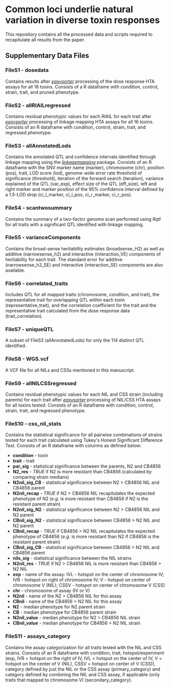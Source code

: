 # Common loci underlie natural variation in diverse toxin responses

This repository contains all the processed data and scripts required to recapitulate all results from the paper.

## Supplementary Data Files

### FileS1 - dosedata
Contains results after [*easysorter*](http://github.com/andersenlab/easysorter) processing of the dose response HTA assays for all 16 toxins. Consists of a R dataframe with condition, control, strain, trait, and pruned phenotype.

### FileS2 - allRIAILregressed
Contains residual phenotypic values for each RIAIL for each trait after [*easysorter*](http://github.com/andersenlab/easysorter) processing of linkage mapping HTA assays for all 16 toxins. Consists of an R dataframe with condition, control, strain, trait, and regressed phenotype.

### FileS3 - allAnnotatedLods
Contains the annotated QTL and confidence intervals identified through linkage mapping using the [*linkagemapping*](http://github.com/andersenlab/linkagemapping) package. Consists of an R dataframe with the SNV marker name (marker), chromosome (chr), position (pos), trait, LOD score (lod), genome-wide error rate threshold of significance (threshold), iteration of the forward search (iteration), variance explained of the QTL (var_exp), effect size of the QTL (eff_size), left and right marker and marker position of the 95% confidence interval defined by a 1.5-LOD drop (ci_l_marker, ci_l_pos, ci_r_marker, ci_r_pos).

### FileS4 - scantwosummary
Contains the summary of a two-factor genome scan performed using *Rqtl* for all traits with a significant QTL identified with linkage mapping.

### FileS5 - varianceComponents
Contains the broad-sense heritability estimates (broadsense_H2) as well as additive (narrowsense_h2) and interactive (interaction_VE) components of heritability for each trait. The standard error for additive (narrowsense_h2_SE) and interactive (interaction_SE) components are also available.

### FileS6 - correlated_traits
Includes QTL for all mapped traits (chromosome, condition, and trait), the representative trait for overlapping QTL within each toxin (representative_trait), and the correlation coefficient for the trait and the representative trait calculated from the dose response data (trait_correlation).

### FileS7 - uniqueQTL
A subset of FileS3 (allAnnotatedLods) for only the 114 distinct QTL identified.

### FileS8 - WGS.vcf
A VCF file for all NILs and CSSs mentioned in this manuscript.

### FileS9 - allNILCSSregressed
Contains residual phenotypic values for each NIL and CSS strain (including parents) for each trait after [*easysorter*](http://github.com/andersenlab/easysorter) processing of NIL/CSS HTA assays for all toxins tested. Consists of an R dataframe with condition, control, strain, trait, and regressed phenotype.

### FileS10 - css_nil_stats
Contains the statistical significance for all pairwise combinations of strains tested for each trait calculated using Tukey's Honest Significant Difference Test. Consists of an R dataframe with columns as defined below:
- **condition** - toxin
- **trait** - trait
- **par_sig** - statistical significance between the parents, N2 and CB4856
- **N2_res** - *TRUE* if N2 is more resistant than CB4856 (calculated by comparing strain medians)
- **N2nil_sig_CB** - statistical significance between N2 > CB4856 NIL and CB4856 parent
- **N2nil_recap** - *TRUE* if N2 > CB4856 NIL recapitulates the expected phenotype of N2 (*e.g.* is more resistant than CB4856 if N2 is the resistant parent strain)
- **N2nil_sig_N2** - statistical significance between N2 > CB4856 NIL and N2 parent
- **CBnil_sig_N2** - statistical significance between CB4856 > N2 NIL and N2 parent
- **CBnil_recap** - *TRUE* if CB4856 > N2 NIL recapitulates the expected phenotype of CB4856 (*e.g.* is more resistant than N2 if CB4856 is the resistant parent strain)
- **CBnil_sig_CB** - statistical significance between CB4856 > N2 NIL and CB4856 parent
- **nils_sig** - statistical significance between the NIL strains
- **N2nil_res** - *TRUE* if N2 > CB4856 NIL is more resistant than CB4856 > N2 NIL
- **exp** - name of the assay: IVL - hotspot on the center of chromosome IV; IVR - hotspot on right of chromosome IV; V - hotspot on center of chromosome V (NIL); CSSV - hotspot on center of chromosome V (CSS)
- **chr** - chromosome of assay (IV or V)
- **N2nil** - name of the N2 > CB4856 NIL for this assay
- **CBnil** - name of the CB4856 > N2 NIL for this assay
- **N2** - median phenotype for N2 parent strain
- **CB** - median phenotype for CB4856 parent strain
- **N2nil_value** - median phenotype for N2 > CB4856 NIL strain
- **CBnil_value** - median phenotype for CB4856 > N2 NIL strain

### FileS11 - assays_category
Contains the assay categorization for all traits tested with the NIL and CSS strains. Consists of an R dataframe with condition, trait, hotspot/experiment (exp, IVR = hotspot on the right of IV, IVL = hotspot on the center of IV, V = hotspot on the center of V (NIL), CSSV = hotspot on center of V (CSS)), category defined by just the NIL or the CSS assay (primary_category) and category defined by combining the NIL and CSS assay, if applicable (only traits that mapped to chromosome V) (secondary_category).
